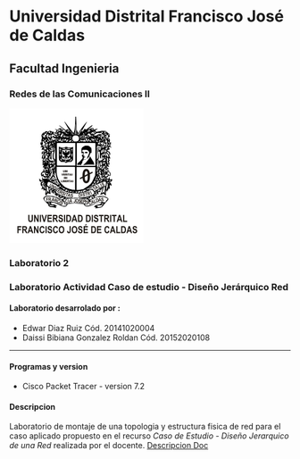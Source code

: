 # Universidad Distrital Francisco José de Caldas
## Facultad Ingenieria
### Redes de las Comunicaciones II
![UDistrital](../images/udistrital_esc.png "Universidad Distrital Francisco José de Caldas")

### Laboratorio 2
### Laboratorio Actividad Caso de estudio - Diseño Jerárquico Red

#### Laboratorio desarrolado por :
* Edwar Diaz Ruiz Cód. 20141020004
* Daissi Bibiana Gonzalez Roldan Cód. 20152020108

---

#### Programas y version
* Cisco Packet Tracer - version 7.2

#### Descripcion
Laboratorio de montaje de una topologia y estructura fisica de red para el caso aplicado propuesto en el recurso *Caso de Estudio - Diseño Jerarquico de una Red* realizada por el docente.
[Descripcion Doc](https://www.overleaf.com/read/rwmmmwngvpqd "Descripcion Latex")
